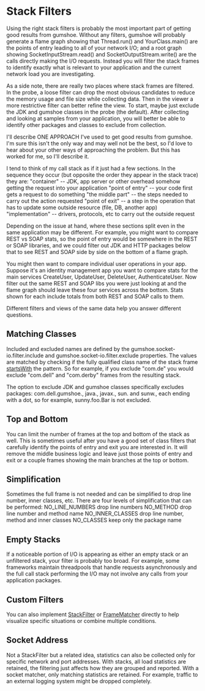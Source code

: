 Stack Filters
=============

Using the right stack filters is probably the most important part of getting good results from gumshoe.
Without any filters, gumshoe will probably generate a flame graph showing that Thread.run() and YourClass.main() 
are the points of entry leading to all of your network I/O; and a root graph showing SocketInputStream.read() and
SocketOutputStream.write() are the calls directly making the I/O requests.  Instead you will filter the stack
frames to identify exactly what is relevant to your application and the current network load you are investigating.

As a side note, there are really two places where stack frames are filtered.  In the probe, a loose filter
can drop the most obvious candidates to reduce the memory usage and file size while collecting data.
Then in the viewer a more restrictive filter can better refine the view.  To start, maybe just exclude
the JDK and gumshoe classes in the probe (the default).  After collecting and looking at samples from
your application, you will better be able to identify other packages and classes to exclude from collection.

I'll describe ONE APPROACH I've used to get good results from gumshoe.  I'm sure this isn't the only way
and may well not be the best, so I'd love to hear about your other ways of approaching the problem.
But this has worked for me, so I'll describe it.

I tend to think of my call stack as if it just had a few sections.  In the sequence they occur (but opposite
the order they appear in the stack trace) they are:
    "container" -- JDK, app server or other overhead somehow getting the request into your application
    "point of entry" -- your code first gets a request to do something
    "the middle part" -- the steps needed to carry out the action requested
    "point of exit" -- a step in the operation that has to update some outside resource (file, DB, another app)
    "implementation" -- drivers, protocols, etc to carry out the outside request 

Depending on the issue at hand, where these sections split even in the same application may be different.
For example, you might want to compare REST vs SOAP stats,
so the point of entry would be somewhere in the REST or SOAP libraries,
and we could filter out JDK and HTTP packages below that to see 
REST and SOAP side by side on the bottom of a flame graph.

You might then want to compare individual user operations in your app.  Suppose it's an identity management app
you want to compare stats for the main services CreateUser, UpdateUser, DeleteUser, AuthenticateUser.
Now  filter out the same REST and SOAP libs you were just looking at and the flame graph should leave
these four services across the bottom.  Stats shown for each include totals from both REST and SOAP calls to them.

Different filters and views of the same data help you answer different questions.

Matching Classes
----------------

Included and excluded names are defined by the gumshoe.socket-io.filter.include and gumshoe.socket-io.filter.exclude
properties.  The values are matched by checking if the fully qualified class name of the stack frame 
[startsWith](https://docs.oracle.com/javase/7/docs/api/java/lang/String.html#startsWith(java.lang.String))
the pattern.  So for example, if you exclude "com.de" you would exclude "com.dell" and "com.derby" frames
from the resulting stack.  

The option to exclude JDK and gumshoe classes specifically excludes packages: 
com.dell.gumshoe., java., javax., sun. and sunw., 
each ending with a dot, so for example, sunny.foo.Bar is not excluded.

Top and Bottom
--------------

You can limit the number of frames at the top and bottom of the stack as well.
This is sometimes useful after you have a good set of class filters 
that carefully identify the points of entry and exit you are interested in.
It will remove the middle business logic and leave just those points of entry and exit
or a couple frames showing the main branches at the top or bottom.

Simplification
--------------

Sometimes the full frame is not needed and can be simplified to drop line number, inner classes, etc.
There are four levels of simplification that can be performed:
    NO_LINE_NUMBERS     drop line numbers
    NO_METHOD           drop line number and method name
    NO_INNER_CLASSES    drop line number, method and inner classes
    NO_CLASSES          keep only the package name

Empty Stacks
------------

If a noticeable portion of I/O is appearing as either an empty stack or an unfiltered stack,
your filter is probably too broad.  For example, some frameworks maintain threadpools that handle requests
asynchronously and the full call stack performing the I/O may not involve any calls from your
application packages.

Custom Filters
--------------

You can also implement [StackFilter](https://github.com/dcm-oss/gumshoe/blob/master/gumshoe-probes/src/main/java/com/dell/gumshoe/stack/StackFilter.java) or [FrameMatcher](https://github.com/dcm-oss/gumshoe/blob/master/gumshoe-probes/src/main/java/com/dell/gumshoe/stack/FrameMatcher.java) directly to help visualize specific situations or 
combine multiple conditions. 

Socket Address
--------------

Not a StackFilter but a related idea, statistics can also be collected only for specific network and port addresses.
With stacks, all load statistics are retained, the filtering just affects how they are grouped and reported.
With a socket matcher, only  matching statistics are retained.  For example, traffic to an external logging system
might be dropped completely. 
